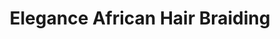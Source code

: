 ---
title: "Elegance African Hair Braiding"
url: /buffalo/elegance-african-hair-braiding/
shop: hairdresser
---